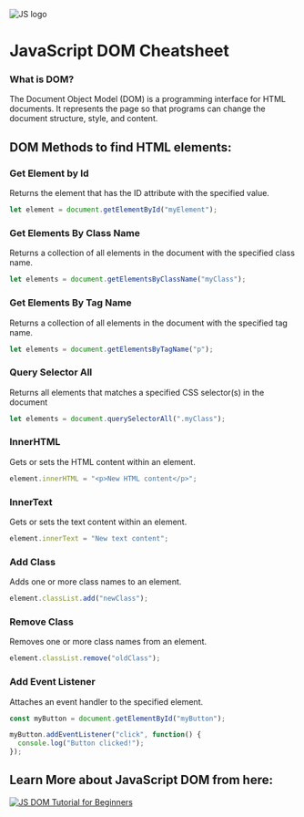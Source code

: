![JS logo](https://vishal-raj-1.notion.site/image/https%3A%2F%2Fs3-us-west-2.amazonaws.com%2Fsecure.notion-static.com%2F2ce8ae32-c03f-42db-9865-9a8abc50aa83%2Fjs.png?table=block&id=408271f3-22a5-4395-8ee8-755bc459674e&spaceId=2119cbee-b8d9-4533-9b59-63ea95d76e4e&width=250&userId=&cache=v2)

# JavaScript DOM Cheatsheet

### What is DOM?

The Document Object Model (DOM) is a programming interface for HTML documents. It represents the page so that programs can change the document structure, style, and content.

## DOM Methods to find HTML elements:

### Get Element by Id

Returns the element that has the ID attribute with the specified value.

```jsx
let element = document.getElementById("myElement");
```

### Get Elements By Class Name

Returns a collection of all elements in the document with the specified class name.

```jsx
let elements = document.getElementsByClassName("myClass");
```

### Get Elements By Tag Name

Returns a collection of all elements in the document with the specified tag name.

```jsx
let elements = document.getElementsByTagName("p");
```

### Query Selector All

Returns all elements that matches a specified CSS selector(s) in the document

```jsx
let elements = document.querySelectorAll(".myClass");
```

### InnerHTML

Gets or sets the HTML content within an element.

```jsx
element.innerHTML = "<p>New HTML content</p>";
```

### InnerText

Gets or sets the text content within an element.

```jsx
element.innerText = "New text content";
```

### Add Class

Adds one or more class names to an element.

```jsx
element.classList.add("newClass");
```

### Remove Class

Removes one or more class names from an element.

```jsx
element.classList.remove("oldClass");
```

### Add Event Listener

Attaches an event handler to the specified element.

```jsx
const myButton = document.getElementById("myButton");

myButton.addEventListener("click", function() {
  console.log("Button clicked!");
});
```


## Learn More about JavaScript DOM from here:
[![JS DOM Tutorial for Beginners](https://i.ytimg.com/vi/85jzHRTVdsc/hq720.jpg?sqp=-oaymwEcCNAFEJQDSFXyq4qpAw4IARUAAIhCGAFwAcABBg==&rs=AOn4CLDs_B6goLnSFqU6x2aesa56jJmg_Q)](https://www.youtube.com/watch?v=85jzHRTVdsc&t=5s&ab_channel=VishalRajput "JS DOM Tutorial for Beginners")
